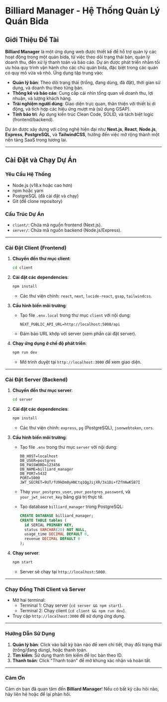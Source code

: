 # Billiard Manager - Hệ Thống Quản Lý Quán Bida

## Giới Thiệu Đề Tài

**Billiard Manager** là một ứng dụng web được thiết kế để hỗ trợ quản lý các hoạt động trong một quán bida, từ việc theo dõi trạng thái bàn, quản lý doanh thu, đến xử lý thanh toán và báo cáo. Dự án được phát triển nhằm tối ưu hóa quy trình vận hành cho các chủ quán bida, đặc biệt trong các quán có quy mô vừa và nhỏ. Ứng dụng tập trung vào:

- **Quản lý bàn**: Theo dõi trạng thái (trống, đang dùng, đã đặt), thời gian sử dụng, và doanh thu theo từng bàn.
- **Thống kê và báo cáo**: Cung cấp cái nhìn tổng quan về doanh thu, lợi nhuận, và lượng khách hàng.
- **Trải nghiệm người dùng**: Giao diện trực quan, thân thiện với thiết bị di động, và tích hợp các hiệu ứng mượt mà (sử dụng GSAP).
- **Tính bảo trì**: Áp dụng kiến trúc Clean Code, SOLID, và tách biệt logic (frontend/backend).

Dự án được xây dựng với công nghệ hiện đại như **Next.js**, **React**, **Node.js**, **Express**, **PostgreSQL**, và **TailwindCSS**, hướng đến việc mở rộng thành một nền tảng SaaS trong tương lai.

---

## Cài Đặt và Chạy Dự Án

### Yêu Cầu Hệ Thống

- Node.js (v18.x hoặc cao hơn)
- npm hoặc yarn
- PostgreSQL (đã cài đặt và chạy)
- Git (để clone repository)

### Cấu Trúc Dự Án

- `client/`: Chứa mã nguồn frontend (Next.js).
- `server/`: Chứa mã nguồn backend (Node.js/Express).

---

### Cài Đặt Client (Frontend)

1. **Chuyển đến thư mục client**:

   ```bash
   cd client
   ```

2. **Cài đặt các dependencies**:

   ```bash
   npm install
   ```

   - Các thư viện chính: `react`, `next`, `lucide-react`, `gsap`, `tailwindcss`.

3. **Cấu hình biến môi trường**:

   - Tạo file `.env.local` trong thư mục `client` với nội dung:

     ```
     NEXT_PUBLIC_API_URL=http://localhost:5000/api
     ```
   - Đảm bảo URL khớp với server (xem phần cài đặt server).

4. **Chạy ứng dụng ở chế độ phát triển**:

   ```bash
   npm run dev
   ```

   - Mở trình duyệt tại `http://localhost:3000` để xem giao diện.

---

### Cài Đặt Server (Backend)

1. **Chuyển đến thư mục server**:

   ```bash
   cd server
   ```

2. **Cài đặt các dependencies**:

   ```bash
   npm install
   ```

   - Các thư viện chính: `express`, `pg` (PostgreSQL), `jsonwebtoken`, `cors`.

3. **Cấu hình biến môi trường**:

   - Tạo file `.env` trong thư mục `server` với nội dung:

     ```
     DB_HOST=localhost
     DB_USER=postgres
     DB_PASSWORD=123456  
     DB_NAME=billiard_manager
     DB_PORT=5432
     PORT=5000
     JWT_SECRET=9UT/fU9kDm0yHNCtq1QgJijXR/3x1Di+fZfhNwKS87I
     ```
   - Thay `your_postgres_user`, `your_postgres_password`, và `your_jwt_secret_key` bằng giá trị thực tế.
   - Tạo database `billiard_manager` trong PostgreSQL:

     ```sql
     CREATE DATABASE billiard_manager;
     CREATE TABLE tables (
       id SERIAL PRIMARY KEY,
       status VARCHAR(20) NOT NULL,
       usage_time DECIMAL DEFAULT 0,
       revenue DECIMAL DEFAULT 0
     );
     ```

4. **Chạy server**:

   ```bash
   npm start
   ```

   - Server sẽ chạy tại `http://localhost:5000`.

---

### Chạy Đồng Thời Client và Server

- Mở hai terminal:
  - Terminal 1: Chạy server (`cd server && npm start`).
  - Terminal 2: Chạy client (`cd client && npm run dev`).
- Truy cập `http://localhost:3000` để sử dụng ứng dụng.

---

### Hướng Dẫn Sử Dụng

1. **Quản lý bàn**: Click vào bất kỳ bàn nào để xem chi tiết, thay đổi trạng thái (trống/đang dùng), hoặc thanh toán.
2. **Tìm kiếm**: Sử dụng thanh tìm kiếm để lọc bàn theo ID.
3. **Thanh toán**: Click "Thanh toán" để mở khung xác nhận và hoàn tất.

---

### Cảm Ơn

Cảm ơn bạn đã quan tâm đến **Billiard Manager**! Nếu có bất kỳ câu hỏi nào, hãy liên hệ hoặc để lại phản hồi.